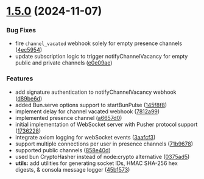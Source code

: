 # [1.5.0](https://github.com/stephenjason89/bun-pulse/compare/v1.4.0...v1.5.0) (2024-11-07)


### Bug Fixes

* fire `channel_vacated` webhook solely for empty presence channels ([4ec5954](https://github.com/stephenjason89/bun-pulse/commit/4ec5954216c6f9f6e755d90b990f000e1ebe1283))
* update subscription logic to trigger notifyChannelVacancy for empty public and private channels ([e0e09ae](https://github.com/stephenjason89/bun-pulse/commit/e0e09ae517a30a080842c3ea0fbcdd06a7cdd1aa))


### Features

* add signature authentication to notifyChannelVacancy webhook ([d89be6d](https://github.com/stephenjason89/bun-pulse/commit/d89be6dc3987b53617c17c1969fa9cb663e72ccb))
* added Bun.serve options support to startBunPulse ([145f8f8](https://github.com/stephenjason89/bun-pulse/commit/145f8f81ce7e86c4336baba7092457dcf9dfe9c7))
* implement delay for channel vacated webhook ([7812a99](https://github.com/stephenjason89/bun-pulse/commit/7812a9932a2873b4a745324025df935d5c2e7876))
* implemented presence channel ([a6657d0](https://github.com/stephenjason89/bun-pulse/commit/a6657d0a4a42a5cfd3b1ec976c9cb87ea54a7803))
* initial implementation of WebSocket server with Pusher protocol support ([1736228](https://github.com/stephenjason89/bun-pulse/commit/173622816bfc3bf85d775ebdb90ab073c7ba64c1))
* integrate axiom logging for webSocket events ([3aafcf3](https://github.com/stephenjason89/bun-pulse/commit/3aafcf36dc68f8af273dfc40231c8b5e634e466a))
* support multiple connections per user in presence channels ([71b9678](https://github.com/stephenjason89/bun-pulse/commit/71b96785408563d27320550e41d3fee245dcbb92))
* supported public channels ([858e40d](https://github.com/stephenjason89/bun-pulse/commit/858e40d8adb7528b7200ae5e3415223c601bbf04))
* used bun CryptoHasher instead of node:crypto alternative ([0375ad5](https://github.com/stephenjason89/bun-pulse/commit/0375ad521393ee355d54d8e1e4ec5205793ff012))
* **utils:** add utilities for generating socket IDs, HMAC SHA-256 hex digests, & consola message logger ([45b1573](https://github.com/stephenjason89/bun-pulse/commit/45b157345e66bd2edc1fc64dc61f2b11b2fdd143))
